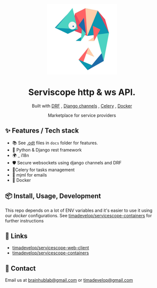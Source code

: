 <p align="center">
  <a>
    <img width="230" src="https://raw.githubusercontent.com/timadevelop/saasWebClient/master/src/assets/images/logo.jpg">
  </a>
</p>
<div align="center">
  <h1>Serviscope http & ws API.</h1>
  <p>Built with
    <a href="https://www.django-rest-framework.org/">DRF</a>
    , <a href="https://github.com/django/channels">Django channels</a>
    , <a href="https://docs.celeryproject.org/en/stable/getting-started/introduction.html">Celery</a>
    , <a href="https://www.docker.com/">Docker</a>
  </p>
  <p>
    Marketplace for service providers
  </p>
</div>

## ✨ Features / Tech stack

- 📚 See [.odt](./docs/Course_Angular_Project_Summary_855271.odt) files in `docs` folder for features.
- 🐍 Python & Django rest framework
- 🌍 _ i18n
- 🛡 Secure websockets using django channels and DRF
- 🤹‍Celery for tasks management 
- 🎨 mjml for emails
- 🐋 Docker

## 📦 Install, Usage, Development

This repo depends on a lot of ENV variables and it's easier to use it using our *docker* configurations.
See [timadevelop/servicescope-containers](https://github.com/timadevelop/servicescope-containers) for further instructions

## 🔗 Links

- [timadevelop/servicescope-web-client](https://github.com/timadevelop/servicescope-web-client)
- [timadevelop/servicescope-containers](https://github.com/timadevelop/servicescope-containers)

## 🤝 Contact

Email us at [brainhublab@gmail.com](mailto:brainhublab@gmail.com) or [timadevelop@gmail.com](mailto:timadevelop@gmail.com)
